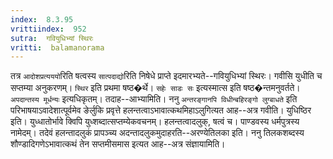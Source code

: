 ```yaml
---
index:  8.3.95
vrittiindex:  952
sutra:  गवियुधिभ्यां स्थिरः
vritti:  balamanorama 
---
```


तत्र `आदोशप्रत्यययो`रिति षत्वस्य `सात्पदाद्यो`रिति निषेधे प्राप्ते इदमारभ्यते--गवियुधिभ्यां स्थिरः। गवीसि युधीति च सप्तम्या अनुकरणम्। `स्थिर` इति प्रथमा षष्ठ�र्थे। `सहेः साडः सः` इत्यस्मात्स इति षष्ठ�न्तमनुवर्तते। `अपदान्तस्य मूर्धन्यः` इत्यधिकृतम्। तदाह--आभ्यामिति। ननु `अन्तरङ्गानपि विधीन्बहिरङ्गो लुग्बाधते` इति परिभाषयाऽवादेशात्पूर्वमेव ङेर्लुकि प्रवृत्ते हलन्तत्वाऽभावात्कथमिहाऽलुगित्यत आह--अत्र गवीति। युधिष्ठिर इति। युध्धातोर्भावे क्विपि युध्शब्दात्सप्तम्येकवचनम्। हलन्तत्वादलुक्, षत्वं च। पाण्डवस्य धर्मपुत्रस्य नामेदम्। तदेवं हलन्तादलुकं प्रापञ्च्य अदन्तादलुकमुदाहरति--अरण्येतिलका इति। ननु तिलकशब्दस्य शौण्डादिगणेऽभावात्कथं तेन सप्तमीसमास इत्यत आह--अत्र संज्ञायामिति। 

